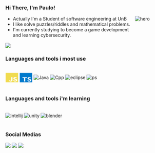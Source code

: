 ### Hi There, I'm Paulo!
  <img align="right" alt="hero" height="100" width="100" src="https://i.pinimg.com/originals/75/33/ef/7533efc41868dd51bfd202bd4eb83826.gif" />
  
  - Actually I'm a Student of software engineering at UnB
  - I like solve puzzles/riddles and mathematical problems.
  - I'm currently studying to become a game development and learning cybersecurity.
  
  <!--- 
  
    This personalizate profile was maked folloging the instructions of Rafaella Ballerini (https://www.youtube.com/watch?v=TsaLQAetPLU) and using thins github stats (https://github.com/anuraghazra/github-readme-stats/blob/master/readme.md#deploy-on-your-own-vercel-instance)

  !--->


<picture align="center">
<source srcset="https://github-readme-stats.vercel.app/api/top-langs/?username=Nanashii76&hide_progress=true" />
<img align="center" src="https://github-readme-stats.vercel.app/api?username=Nanashii76&show_icons=true" />
</picture>


<h3> Languages and tools i most use </h3>
<div style="display: inline_block"><br>
  <img align="center" alt="Js" height="30" width="40" src="https://raw.githubusercontent.com/devicons/devicon/master/icons/javascript/javascript-plain.svg">
  <img align="center" alt="Ts" height="30" width="40" src="https://raw.githubusercontent.com/devicons/devicon/master/icons/typescript/typescript-plain.svg">
  <img align="center" alt="Java" height="30" width="40" src="https://cdn-icons-png.flaticon.com/512/226/226777.png">
  <img align="center" alt="Cpp" height="30" width="30" src="https://cdn-icons-png.flaticon.com/512/6132/6132222.png">
  <img align="center" alt="eclipse" height="30" width="30" src="https://www.nicepng.com/png/full/264-2648074_eclipse-logo-png-transparent-eclipse-ide.png">
  <img align="center" alt="ps" height="30" width="30" src="https://logodownload.org/wp-content/uploads/2019/10/adobe-photoshop-logo-0.png">
</div>
<br>
<h3> Languages and tools i'm learning </h3>
<div style="display: inline_block"><br>
  <img align="center" alt="intellij" height="40" width="40" src="https://upload.wikimedia.org/wikipedia/commons/thumb/9/9c/IntelliJ_IDEA_Icon.svg/1200px-IntelliJ_IDEA_Icon.svg.png">
  <img align="center" alt="unity" height="40" width="40" src="https://companieslogo.com/img/orig/U-ea48bc1d.png?t=1634728034">
  <img align="center" alt="blender" height="30" width="40" src="https://upload.wikimedia.org/wikipedia/commons/thumb/0/0c/Blender_logo_no_text.svg/939px-Blender_logo_no_text.svg.png">
</div>
<br>
<h3> Social Medias </h3>
<div> 
 <a href="#Nanashi#5991" target="_blank"><img src="https://img.shields.io/badge/Discord-7289DA?style=for-the-badge&logo=discord&logoColor=white" target="_blank"></a> 
  <a href = "mailto:pauloamino76@gmail.com"><img src="https://img.shields.io/badge/-Gmail-%23333?style=for-the-badge&logo=gmail&logoColor=white" target="_blank"></a>
  <a href="https://www.linkedin.com/in/paulo-henrique-lamounier-244a90200/" target="_blank"><img src="https://img.shields.io/badge/-LinkedIn-%230077B5?style=for-the-badge&logo=linkedin&logoColor=white" target="_blank"></a> 
</div>

